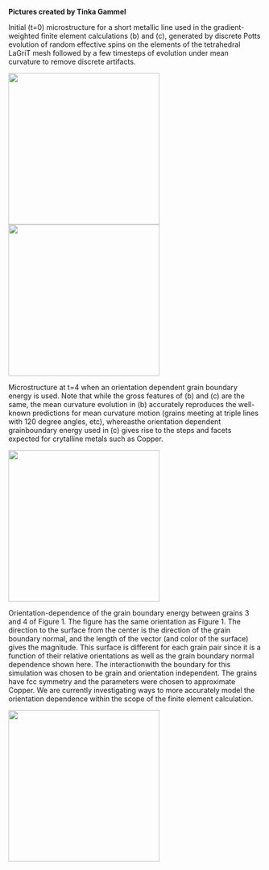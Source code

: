 **Pictures created by Tinka Gammel**

Initial (t=0) microstructure for a  short metallic line used in the gradient-weighted finite element calculations (b) and (c), generated by discrete Potts evolution of random effective spins on the elements of the tetrahedral LaGriT mesh followed by a few timesteps of evolution under mean curvature to remove discrete artifacts.

<img height="300" width="300" src="https://lanl.github.io/LaGriT/assets/images/tinka1small.jpg">


<img height="300" width="300" src="https://lanl.github.io/LaGriT/assets/images/tinka1bsmall.jpg">

Microstructure at t=4 when an orientation dependent grain boundary energy is used. Note that while the gross features of (b) and (c) are the same, the  mean curvature evolution in (b) accurately reproduces the well-known predictions for mean curvature motion (grains meeting at triple lines with 120 degree angles, etc), whereasthe orientation dependent grainboundary energy used in (c) gives rise to the steps and facets expected for crytalline metals such as Copper.

<img height="300" width="300" src="https://lanl.github.io/LaGriT/assets/images/tinka1csmall.jpg">

Orientation-dependence of the grain boundary energy between grains 3 and 4 of Figure 1. The figure has the same orientation as Figure 1. The direction to the surface from the center is the direction of the grain boundary normal, and the length of the vector (and color of the surface) gives the magnitude.  This surface is different for each grain pair since it is a function of their relative orientations as well as the grain boundary normal dependence shown here. The interactionwith the boundary for this simulation was chosen to be grain and orientation independent. The grains have fcc symmetry and the parameters were chosen to approximate Copper. We are currently investigating ways to more accurately model the orientation dependence within the scope of the finite element calculation.

<img height="300" width="300" src="https://lanl.github.io/LaGriT/assets/images/tinka3small.jpg">

